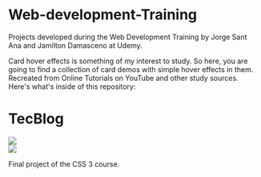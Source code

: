 # Web-development-Training
Projects developed during the Web Development Training by Jorge Sant Ana and Jamilton Damasceno at Udemy.

Card hover effects is something of my interest to study. So here, you are going to find a collection of card demos with simple hover effects in them. Recreated from Online Tutorials on YouTube and other study sources. Here's what's inside of this repository:

# TecBlog

<div>
<img src="https://user-images.githubusercontent.com/100323338/191860866-aeee7c8d-d780-45cb-84f5-a67a7c59110b.JPG">
</div>

<div>
<img src="https://user-images.githubusercontent.com/100323338/191860870-0029b86d-b8bb-4350-b95a-3fe247ca1d90.JPG">
</div>

Final project of the CSS 3 course.
